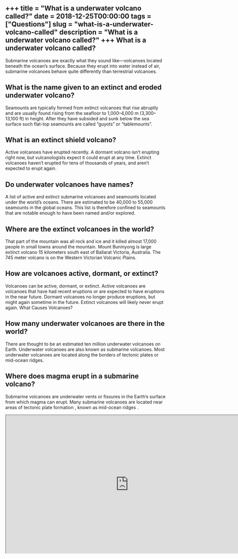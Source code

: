 +++
title = "What is a underwater volcano called?"
date = 2018-12-25T00:00:00
tags = ["Questions"]
slug = "what-is-a-underwater-volcano-called"
description = "What is a underwater volcano called?"
+++
What is a underwater volcano called?
------------------------------------

Submarine volcanoes are exactly what they sound like—volcanoes located beneath the ocean’s surface. Because they erupt into water instead of air, submarine volcanoes behave quite differently than terrestrial volcanoes.

What is the name given to an extinct and eroded underwater volcano?
-------------------------------------------------------------------

Seamounts are typically formed from extinct volcanoes that rise abruptly and are usually found rising from the seafloor to 1,000–4,000 m (3,300–13,100 ft) in height. After they have subsided and sunk below the sea surface such flat-top seamounts are called “guyots” or “tablemounts”.

What is an extinct shield volcano?
----------------------------------

Active volcanoes have erupted recently. A dormant volcano isn’t erupting right now, but vulcanologists expect it could erupt at any time. Extinct volcanoes haven’t erupted for tens of thousands of years, and aren’t expected to erupt again.

Do underwater volcanoes have names?
-----------------------------------

A list of active and extinct submarine volcanoes and seamounts located under the world’s oceans. There are estimated to be 40,000 to 55,000 seamounts in the global oceans. This list is therefore confined to seamounts that are notable enough to have been named and/or explored.

Where are the extinct volcanoes in the world?
---------------------------------------------

That part of the mountain was all rock and ice and it killed almost 17,000 people in small towns around the mountain. Mount Buninyong is large extinct volcano 15 kilometers south east of Ballarat Victoria, Australia. The 745 meter volcano is on the Western Victorian Volcanic Plains.

How are volcanoes active, dormant, or extinct?
----------------------------------------------

Volcanoes can be active, dormant, or extinct. Active volcanoes are volcanoes that have had recent eruptions or are expected to have eruptions in the near future. Dormant volcanoes no longer produce eruptions, but might again sometime in the future. Extinct volcanoes will likely never erupt again. What Causes Volcanoes?

How many underwater volcanoes are there in the world?
-----------------------------------------------------

There are thought to be an estimated ten million underwater volcanoes on Earth. Underwater volcanoes are also known as submarine volcanoes. Most underwater volcanoes are located along the borders of tectonic plates or mid-ocean ridges.

Where does magma erupt in a submarine volcano?
----------------------------------------------

Submarine volcanoes are underwater vents or fissures in the Earth’s surface from which magma can erupt. Many submarine volcanoes are located near areas of tectonic plate formation , known as mid-ocean ridges .

<iframe allow="accelerometer; autoplay; clipboard-write; encrypted-media; gyroscope; picture-in-picture" allowfullscreen="" class="__youtube_prefs__  epyt-is-override  no-lazyload" data-no-lazy="1" data-origheight="433" data-origwidth="770" data-skipgform_ajax_framebjll="" height="433" id="_ytid_33183" loading="lazy" src="https://www.youtube.com/embed/dpz4fXH7nuo?enablejsapi=1&autoplay=0&cc_load_policy=0&cc_lang_pref=&iv_load_policy=1&loop=0&modestbranding=0&rel=1&fs=1&playsinline=0&autohide=2&theme=dark&color=red&controls=1&" title="YouTube player" width="770"></iframe>